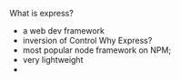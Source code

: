 What is express?
  * a web dev framework
  * inversion of Control
Why Express?
  * most popular node framework on NPM; 
  * very lightweight
  * 